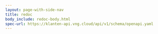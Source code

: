 ```yaml
---
layout: page-with-side-nav
title: redoc
body_include: redoc-body.html
spec-url: https://klanten-api.vng.cloud/api/v1/schema/openapi.yaml
---
```


<redoc spec-url='{{ page.spec-url}}'></redoc>
